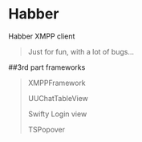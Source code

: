 # Habber
Habber XMPP client

> Just for fun, with a lot of bugs...

##3rd part frameworks
> XMPPFramework
> 
> UUChatTableView
> 
> Swifty Login view
> 
> TSPopover
